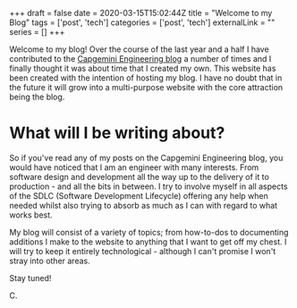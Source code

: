 +++ 
draft = false
date = 2020-03-15T15:02:44Z
title = "Welcome to my Blog"
tags = ['post', 'tech']
categories = ['post', 'tech']
externalLink = ""
series = []
+++

Welcome to my blog! Over the course of the last year and a half I have contributed to the [Capgemini Engineering blog](https://capgemini.github.io/authors/#author-chris-burns) a number of times and I finally thought it was about time that I created my own. This website has been created with the intention of hosting my blog. I have no doubt that in the future it will grow into a multi-purpose website with the core attraction being the blog.

# What will I be writing about?
So if you've read any of my posts on the Capgemini Engineering blog, you would have noticed that I am an engineer with many interests. From software design and development all the way up to the delivery of it to production - and all the bits in between. I try to involve myself in all aspects of the SDLC (Software Development Lifecycle) offering any help when needed whilst also trying to absorb as much as I can with regard to what works best.

My blog will consist of a variety of topics; from how-to-dos to documenting additions I make to the website to anything that I want to get off my chest. I will try to keep it entirely technological - although I can't promise I won't stray into other areas.

Stay tuned!

C.